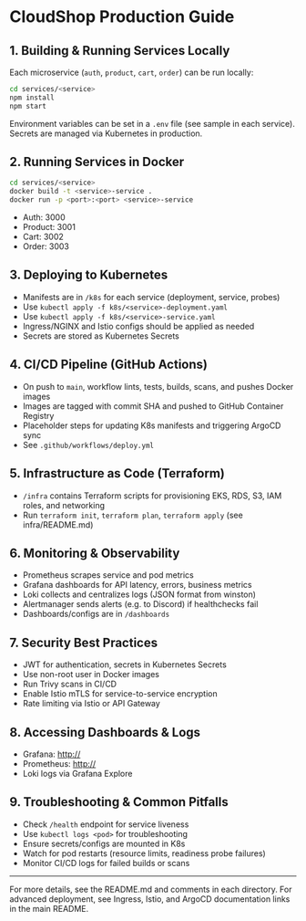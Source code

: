 # CloudShop Production Guide

## 1. Building & Running Services Locally

Each microservice (`auth`, `product`, `cart`, `order`) can be run locally:

```bash
cd services/<service>
npm install
npm start
```

Environment variables can be set in a `.env` file (see sample in each service). Secrets are managed via Kubernetes in production.

## 2. Running Services in Docker

```bash
cd services/<service>
docker build -t <service>-service .
docker run -p <port>:<port> <service>-service
```

- Auth: 3000
- Product: 3001
- Cart: 3002
- Order: 3003

## 3. Deploying to Kubernetes

- Manifests are in `/k8s` for each service (deployment, service, probes)
- Use `kubectl apply -f k8s/<service>-deployment.yaml`
- Use `kubectl apply -f k8s/<service>-service.yaml`
- Ingress/NGINX and Istio configs should be applied as needed
- Secrets are stored as Kubernetes Secrets

## 4. CI/CD Pipeline (GitHub Actions)

- On push to `main`, workflow lints, tests, builds, scans, and pushes Docker images
- Images are tagged with commit SHA and pushed to GitHub Container Registry
- Placeholder steps for updating K8s manifests and triggering ArgoCD sync
- See `.github/workflows/deploy.yml`

## 5. Infrastructure as Code (Terraform)

- `/infra` contains Terraform scripts for provisioning EKS, RDS, S3, IAM roles, and networking
- Run `terraform init`, `terraform plan`, `terraform apply` (see infra/README.md)

## 6. Monitoring & Observability

- Prometheus scrapes service and pod metrics
- Grafana dashboards for API latency, errors, business metrics
- Loki collects and centralizes logs (JSON format from winston)
- Alertmanager sends alerts (e.g. to Discord) if healthchecks fail
- Dashboards/configs are in `/dashboards`

## 7. Security Best Practices

- JWT for authentication, secrets in Kubernetes Secrets
- Use non-root user in Docker images
- Run Trivy scans in CI/CD
- Enable Istio mTLS for service-to-service encryption
- Rate limiting via Istio or API Gateway

## 8. Accessing Dashboards & Logs

- Grafana: [http://<grafana-url>](http://<grafana-url>)
- Prometheus: [http://<prometheus-url>](http://<prometheus-url>)
- Loki logs via Grafana Explore

## 9. Troubleshooting & Common Pitfalls

- Check `/health` endpoint for service liveness
- Use `kubectl logs <pod>` for troubleshooting
- Ensure secrets/configs are mounted in K8s
- Watch for pod restarts (resource limits, readiness probe failures)
- Monitor CI/CD logs for failed builds or scans

---

For more details, see the README.md and comments in each directory. For advanced deployment, see Ingress, Istio, and ArgoCD documentation links in the main README.
